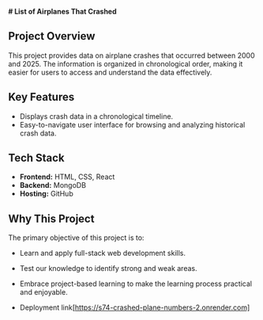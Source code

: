 
**# List of Airplanes That Crashed**

## Project Overview
This project provides data on airplane crashes that occurred between 2000 and 2025. The information is organized in chronological order, making it easier for users to access and understand the data effectively.

    
## Key Features
- Displays crash data in a chronological timeline.
- Easy-to-navigate user interface for browsing and analyzing historical crash data.


## Tech Stack
- **Frontend:** HTML, CSS, React
- **Backend:** MongoDB
- **Hosting:** GitHub


## Why This Project
The primary objective of this project is to:
- Learn and apply full-stack web development skills.
- Test our knowledge to identify strong and weak areas.
- Embrace project-based learning to make the learning process practical and enjoyable.

- Deployment link[https://s74-crashed-plane-numbers-2.onrender.com]


 
